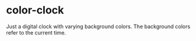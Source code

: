 # color-clock
Just a digital clock with varying background colors. The background colors refer to the current time.
